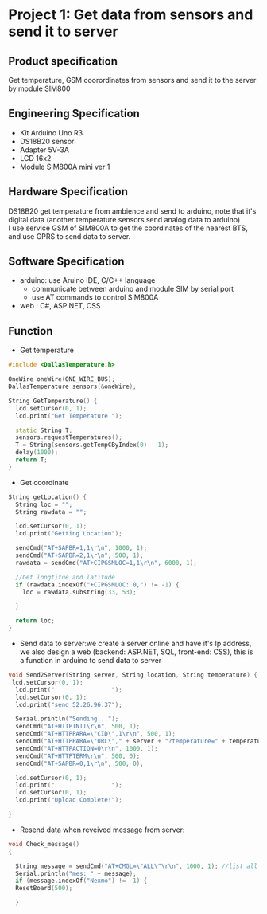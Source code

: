 # Project 1: Get data from sensors and send it to server

## 	Product specification

Get temperature, GSM coorordinates from sensors and send it to the server by module SIM800

##	Engineering Specification
* Kit Arduino Uno R3   
* DS18B20 sensor  
*	Adapter 5V-3A   
* LCD 16x2  
* Module SIM800A mini ver 1   
##	Hardware Specification  
DS18B20 get temperature from ambience and send to arduino, note that it's digital data (another temperature sensors send analog data to arduino)  
I use service GSM of SIM800A to get the coordinates of the nearest BTS, and use GPRS to send data to server.
## 	Software Specification  
* arduino: use Aruino IDE, C/C++ language
  * communicate between arduino and module SIM by serial port
  * use AT commands to control SIM800A
* web : C#, ASP.NET, CSS    
## Function
* Get temperature
```C++
#include <DallasTemperature.h>

OneWire oneWire(ONE_WIRE_BUS);
DallasTemperature sensors(&oneWire);

String GetTemperature() {
  lcd.setCursor(0, 1);
  lcd.print("Get Temperature ");

  static String T;
  sensors.requestTemperatures();
  T = String(sensors.getTempCByIndex(0) - 1);
  delay(1000);
  return T;
}

```  
* Get coordinate
```C++
String getLocation() {
  String loc = "";
  String rawdata = "";

  lcd.setCursor(0, 1);
  lcd.print("Getting Location");

  sendCmd("AT+SAPBR=1,1\r\n", 1000, 1);
  sendCmd("AT+SAPBR=2,1\r\n", 500, 1);
  rawdata = sendCmd("AT+CIPGSMLOC=1,1\r\n", 6000, 1);

  //Get longtitue and latitude
  if (rawdata.indexOf("+CIPGSMLOC: 0,") != -1) {
    loc = rawdata.substring(33, 53);

  }

  return loc;
}

```  
* Send data to server:we create a server online and have it's Ip address, we also design a web (backend: ASP.NET, SQL, front-end: CSS), this is a function in arduino to send data to server
```C++
void Send2Server(String server, String location, String temperature) {
 lcd.setCursor(0, 1);
  lcd.print("                ");
  lcd.setCursor(0, 1);
  lcd.print("send 52.26.96.37");

  Serial.println("Sending...");
  sendCmd("AT+HTTPINIT\r\n", 500, 1);
  sendCmd("AT+HTTPPARA=\"CID\",1\r\n", 500, 1);
  sendCmd("AT+HTTPPARA=\"URL\"," + server + "?temperature=" + temperature + "&coor=" + location + "\"""\r\n", 500, 0);
  sendCmd("AT+HTTPACTION=0\r\n", 1000, 1);
  sendCmd("AT+HTTPTERM\r\n", 500, 0);
  sendCmd("AT+SAPBR=0,1\r\n", 500, 0);

  lcd.setCursor(0, 1);
  lcd.print("                ");
  lcd.setCursor(0, 1);
  lcd.print("Upload Complete!");

}

```  
* Resend data when reveived message from server:   
```C++
void Check_message()
{

  String message = sendCmd("AT+CMGL=\"ALL\"\r\n", 1000, 1); //list all message in storage
  Serial.println("mes: " + message);
  if (message.indexOf("Nexmo") != -1) {
  ResetBoard(500);

  }

```  

